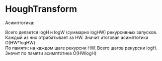 # HoughTransform

Асимптотика: 

Всего делается logH и logW (суммарно logHW) рекурсивных запусков. Каждый из них отрабатывает за HW. Значит итоговая асимптотика О(HW*logHW) \
По памяти: на каждом шаге рекурсии HW. Всего шагов рекурсии logH. Значит по памяти асимптотика О(HWlogH)

